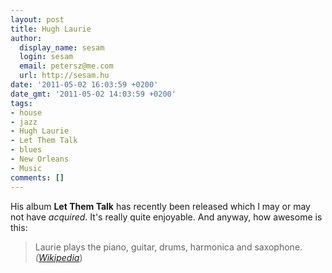 ```yaml
---
layout: post
title: Hugh Laurie
author:
  display_name: sesam
  login: sesam
  email: petersz@me.com
  url: http://sesam.hu
date: '2011-05-02 16:03:59 +0200'
date_gmt: '2011-05-02 14:03:59 +0200'
tags:
- house
- jazz
- Hugh Laurie
- Let Them Talk
- blues
- New Orleans
- Music
comments: []
---
```


His album **Let Them Talk** has recently been released which I may or may not have _acquired_. It's really quite enjoyable. And anyway, how awesome is this:

> Laurie plays the piano, guitar, drums, harmonica and saxophone. _([Wikipedia](http://en.wikipedia.org/wiki/Hugh_Laurie)_)
